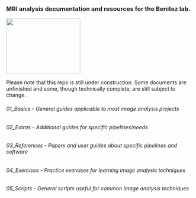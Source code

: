 ### MRI analysis documentation and resources for the Benitez lab.

<html>
<img src="https://momentousinstitute.org//assets/site/blog/Brain-Under-Construction.jpg", width="200", height="150">
</html>

Please note that this repo is still under construction. Some documents are unfinished and some, though technically complete, are still subject to change.

###### 01_Basics - General guides applicable to most image analysis projects
###### 02_Extras - Additional guides for specific pipelines/needs
###### 03_References - Papers and user guides about specific pipelines and software 
###### 04_Exercises - Practice exercises for learning image analysis techniques
###### 05_Scripts - General scripts useful for common image analysis techniques

